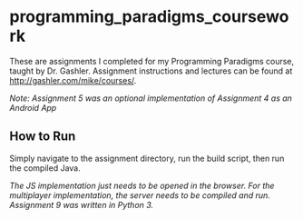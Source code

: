 # programming_paradigms_coursework
These are assignments I completed for my Programming Paradigms course, taught by Dr. Gashler. Assignment instructions and lectures can be found at http://gashler.com/mike/courses/. 

*Note: Assignment 5 was an optional implementation of Assignment 4 as an Android App*

## How to Run
Simply navigate to the assignment directory, run the build script, then run the compiled Java.

*The JS implementation just needs to be opened in the browser. For the multiplayer implementation, the server needs to be compiled and run.*
*Assignment 9 was written in Python 3.*
